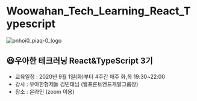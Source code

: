 # Woowahan_Tech_Learning_React_Typescript
![pnhoi0_piaq-0_logo](https://user-images.githubusercontent.com/33803975/92595592-946cab80-f2df-11ea-9c0f-d5cfc2b51f60.jpg)

## 😆우아한 테크러닝 React&TypeScript 3기

-   교육일정 : 2020년 9월 1일(화)부터 4주간 매주 화,목 19:30~22:00
-   강사 : 우아한형제들 김민태님 (웹프론트엔드개발그룹장)
-   장소 : 온라인 (zoom 이용)

